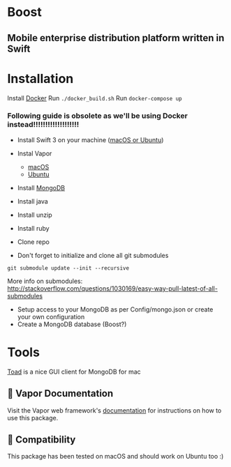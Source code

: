 # Boost
## Mobile enterprise distribution platform written in Swift


# Installation

Install [Docker](https://www.docker.com) 
Run `./docker_build.sh`
Run `docker-compose up`



### Following guide is obsolete as we'll be using Docker instead!!!!!!!!!!!!!!!!!!!

* Install Swift 3 on your machine ([macOS or Ubuntu](https://swift.org/download/#releases))
* Instal Vapor
    * [macOS](https://vapor.github.io/documentation/getting-started/install-swift-3-macos.html)
	 * [Ubuntu](https://vapor.github.io/documentation/getting-started/install-swift-3-ubuntu.html)
* Install [MongoDB](https://www.mongodb.com/download-center#community)
* Install java
* Install unzip
* Install ruby

* Clone repo
* Don't forget to initialize and clone all git submodules
```
git submodule update --init --recursive
```
More info on submodules: http://stackoverflow.com/questions/1030169/easy-way-pull-latest-of-all-submodules

* Setup access to your MongoDB as per Config/mongo.json or create your own configuration
* Create a MongoDB database (Boost?)


# Tools
[Toad](https://itunes.apple.com/gb/app/toad/id747961939?mt=12) is a nice GUI client for MongoDB for mac

## 📖 Vapor Documentation

Visit the Vapor web framework's [documentation](http://docs.vapor.codes) for instructions on how to use this package.

## 🔧 Compatibility

This package has been tested on macOS and should work on Ubuntu too :)
